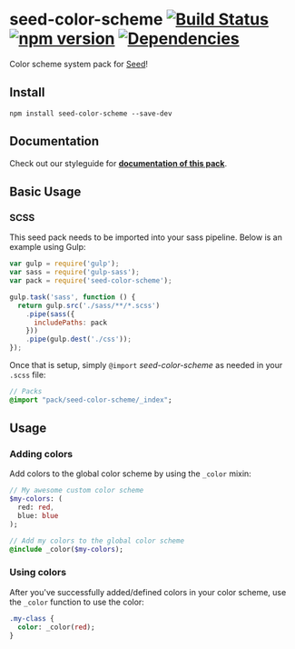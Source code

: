 # seed-color-scheme [![Build Status](https://travis-ci.org/helpscout/seed-color-scheme.svg?branch=master)](https://travis-ci.org/helpscout/seed-color-scheme) [![npm version](https://badge.fury.io/js/seed-color-scheme.svg)](https://badge.fury.io/js/seed-color-scheme) [![Dependencies](https://david-dm.org/helpscout/seed-color-scheme.svg)](https://david-dm.org/helpscout/seed-color-scheme)

Color scheme system pack for [Seed](https://github.com/helpscout/seed)!

## Install
```
npm install seed-color-scheme --save-dev
```

## Documentation

Check out our styleguide for **[documentation of this pack](http://style.helpscout.com/seed/packs/seed-color-scheme/)**.


## Basic Usage

### SCSS
This seed pack needs to be imported into your sass pipeline. Below is an example using Gulp:


```javascript
var gulp = require('gulp');
var sass = require('gulp-sass');
var pack = require('seed-color-scheme');

gulp.task('sass', function () {
  return gulp.src('./sass/**/*.scss')
    .pipe(sass({
      includePaths: pack
    }))
    .pipe(gulp.dest('./css'));
});
```

Once that is setup, simply `@import` *seed-color-scheme* as needed in your `.scss` file:

```sass
// Packs
@import "pack/seed-color-scheme/_index";
```

## Usage

### Adding colors

Add colors to the global color scheme by using the `_color` mixin:

```sass
// My awesome custom color scheme
$my-colors: (
  red: red,
  blue: blue
);

// Add my colors to the global color scheme
@include _color($my-colors);
```

### Using colors

After you've successfully added/defined colors in your color scheme, use the `_color` function to use the color:

```sass
.my-class {
  color: _color(red);
}
```
